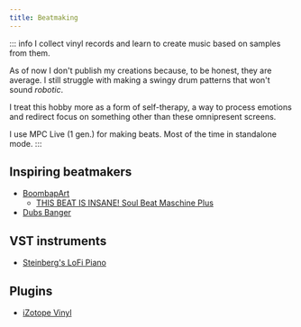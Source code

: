 ```yaml
---
title: Beatmaking
---
```


::: info
I collect vinyl records and learn to create music based on samples from them.

As of now I don't publish my creations because, to be honest, they are average. I still struggle with making a swingy drum patterns that won't sound _robotic_.

I treat this hobby more as a form of self-therapy, a way to process emotions and redirect focus on something other than these omnipresent screens.

I use MPC Live (1 gen.) for making beats. Most of the time in standalone mode.
:::

## Inspiring beatmakers

- [BoombapArt](https://www.youtube.com/@BoombapArt)
  - [THIS BEAT IS INSANE! Soul Beat Maschine Plus](https://www.youtube.com/watch?v=OV64GbCtQAE)
- [Dubs Banger](https://www.youtube.com/@dubsbangermusic)

## VST instruments

- [Steinberg's LoFi Piano](https://www.steinberg.net/vst-instruments/lofi-piano/)

## Plugins

- [iZotope Vinyl](https://www.izotope.com/en/products/vinyl.html)
